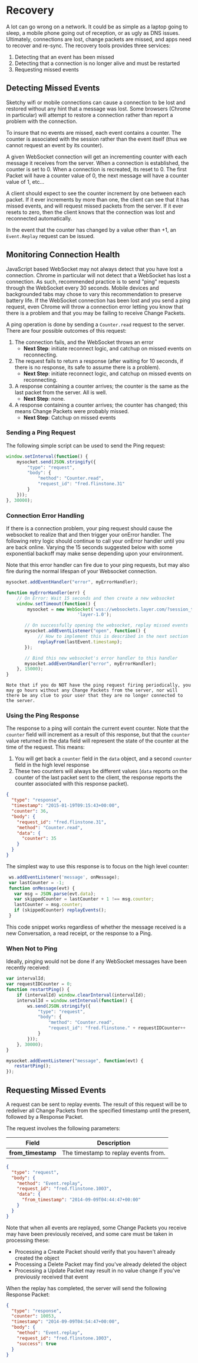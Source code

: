 # Recovery

A lot can go wrong on a network.  It could be as simple as a laptop going to sleep, a mobile phone going out of reception, or as ugly as DNS issues.  Ultimately, connections are lost, change packets are missed, and apps need to recover and re-sync.  The recovery tools provides three services:

1. Detecting that an event has been missed
2. Detecting that a connection is no longer alive and must be restarted
3. Requesting missed events

## Detecting Missed Events

Sketchy wifi or mobile connections can cause a connection to be lost and restored without any hint that a message was lost.  Some browsers (Chrome in particular) will attempt to restore a connection rather than report a problem with the connection.

To insure that no events are missed, each event contains a counter.  The counter is associated with the session rather than the event itself (thus we cannot request an event by its counter).

A given WebSocket connection will get an incrementing counter with each message it receives from the server. When a connection is established, the counter is set to 0. When a connection is recreated, its reset to 0. The first Packet will have a counter value of 0, the next message will have a counter value of 1, etc...

A client should expect to see the counter increment by one between each packet.  If it ever increments by more than one, the client can see that it has missed events, and will request missed packets from the server.  If it ever resets to zero, then the client knows that the connection was lost and reconnected automatically.

In the event that the counter has changed by a value other than +1, an `Event.Replay` request can be issued.

## Monitoring Connection Health

JavaScript based WebSocket may not always detect that you have lost a connection.  Chrome in particular will not detect that a WebSocket has lost a connection.  As such, recommended practice is to send "ping" requests through the WebSocket every 30 seconds.  Mobile devices and backgrounded tabs may chose to vary this recommendation to preserve battery life. If the WebSocket connection has been lost and you send a ping request, even Chrome will throw a connection error letting you know that there is a problem and that you may be failing to receive Change Packets.

A ping operation is done by sending a `Counter.read` request to the server.  There are four possible outcomes of this request:

1. The connection fails, and the WebSocket throws an error
    * **Next Step**: initiate reconnect logic, and catchup on missed events on reconnecting.
2. The request fails to return a response (after waiting for 10 seconds, if there is no response, its safe to assume there is a problem).
    * **Next Step**: initiate reconnect logic, and catchup on missed events on reconnecting.
3. A response containing a counter arrives; the counter is the same as the last packet from the server.  All is well.
    * **Next Step**: none.
4. A response containing a counter arrives; the counter has changed; this means Change Packets were probably missed.
    * **Next Step**: Catchup on missed events

### Sending a Ping Request

The following simple script can be used to send the Ping request:

```javascript
window.setInterval(function() {
    mysocket.send(JSON.stringify({
        "type": "request",
        "body": {
            "method": "Counter.read",
            "request_id": "fred.flinstone.31"
        }
    }));
}, 30000);
```

### Connection Error Handling

If there is a connection problem, your ping request should cause the websocket to realize that and then trigger your onError handler. The following retry logic should continue to call your onError handler until you are back online.  Varying the 15 seconds suggested below with some exponential backoff may make sense depending upon your environment.

Note that this error handler can fire due to your ping requests, but may also fire during the normal lifespan of your Websocket connection.

```javascript
mysocket.addEventHandler("error", myErrorHandler);

function myErrorHandler(err) {
    // On Error: Wait 15 seconds and then create a new websocket
    window.setTimeout(function() {
        mysocket = new WebSocket('wss://websockets.layer.com/?session_token=donuts==',
                           'layer-1.0');

       // On successfully opening the websocket, replay missed events
       mysocket.addEventListener("open", function() {
            // How to implement this is described in the next section
            replayFrom(lastEvent.timestamp);
       });

       // Bind this new websocket's error handler to this handler
       mysocket.addEventHandler("error", myErrorHandler);
    }, 15000);
}
```

```emphasis
Note that if you do NOT have the ping request firing periodically, you may go hours without any Change Packets from the server, nor will there be any clue to your user that they are no longer connected to the server.
```


### Using the Ping Response

The response to a ping will contain the current event counter.  Note that the `counter` field will increment as a result of this response, but that the `counter` value returned in the data field will represent the state of the counter at the time of the request.  This means:

1. You will get back a `counter` field in the `data` object, and a second `counter` field in the high level response
2. These two counters will always be different values (`data` reports on the counter of the last packet sent to the client, the response reports the counter associated with this response packet).

```json
{
  "type": "response",
  "timestamp": "2015-01-19T09:15:43+00:00",
  "counter": 36,
  "body": {
    "request_id": "fred.flinstone.31",
    "method": "Counter.read",
    "data": {
      "counter": 35
    }
  }
}
```

The simplest way to use this response is to focus on the high level counter:

```javascript
 ws.addEventListener('message', onMessage);
 var lastCounter = -1;
 function onMessage(evt) {
   var msg = JSON.parse(evt.data);
   var skippedCounter = lastCounter + 1 !== msg.counter;
   lastCounter = msg.counter;
   if (skippedCounter) replayEvents();
 }
```

This code snippet works regardless of whether the message received is a new Conversation, a read receipt, or the response to a Ping.

### When Not to Ping

Ideally, pinging would not be done if any WebSocket messages have been recently received:

```javascript
var intervalId;
var requestIDCounter = 0;
function restartPing() {
    if (intervalId) window.clearInterval(intervalId);
    intervalId = window.setInterval(function() {
        ws.send(JSON.stringify({
            "type": "request",
            "body": {
                "method": "Counter.read",
                "request_id": "fred.flinstone." + requestIDCounter++
            }
        }));
    }, 30000);
}

mysocket.addEventListener("message", function(evt) {
   restartPing();
});
```


## Requesting Missed Events

A request can be sent to replay events.  The result of this request will be to redeliver all Change Packets from the specified timestamp until the present, followed by a Response Packet.

The request involves the following parameters:

| Field | Description |
|-------|-------------|
| **from_timestamp** | The timestamp to replay events from. |

```json
{
  "type": "request",
  "body": {
    "method": "Event.replay",
    "request_id": "fred.flinstone.1003",
    "data": {
      "from_timestamp": "2014-09-09T04:44:47+00:00"
    }
  }
}
```

Note that when all events are replayed, some Change Packets you receive may have been previously received, and some care must be taken in processing these:

* Processing a Create Packet should verify that you haven't already created the object
* Processing a Delete Packet may find you've already deleted the object
* Processing a Update Packet may result in no value change if you've previously received that event

When the replay has completed, the server will send the following Response Packet:

```json
{
  "type": "response",
  "counter": 10053,
  "timestamp": "2014-09-09T04:54:47+00:00",
  "body": {
    "method": "Event.replay",
    "request_id": "fred.flinstone.1003",
    "success": true
  }
}
```
